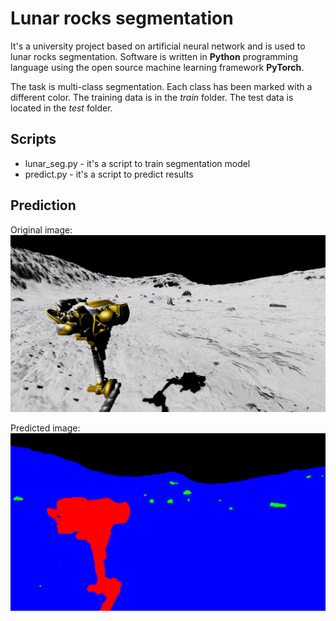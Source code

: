 
# Lunar rocks segmentation

It's a university project based on artificial neural network and is used to lunar rocks segmentation. Software is written in **Python** programming language using the open source machine learning framework **PyTorch**.


The task is multi-class segmentation. Each class has been marked with a different color. The training data is in the *train* folder. The test data is located in the *test* folder.

## Scripts

- lunar_seg.py - it's a script to train segmentation model
- predict.py - it's a script to predict results 

## Prediction

Original image:
![img](prediction/test_img.jpg)


Predicted image:
![prediction](prediction/test_seg.png)
